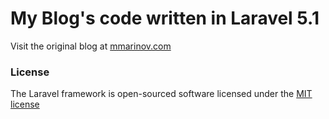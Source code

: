# My Blog's code written in Laravel 5.1

Visit the original blog at <a href="http://www.mmarinov.com">mmarinov.com</a>


### License

The Laravel framework is open-sourced software licensed under the [MIT license](http://opensource.org/licenses/MIT)
